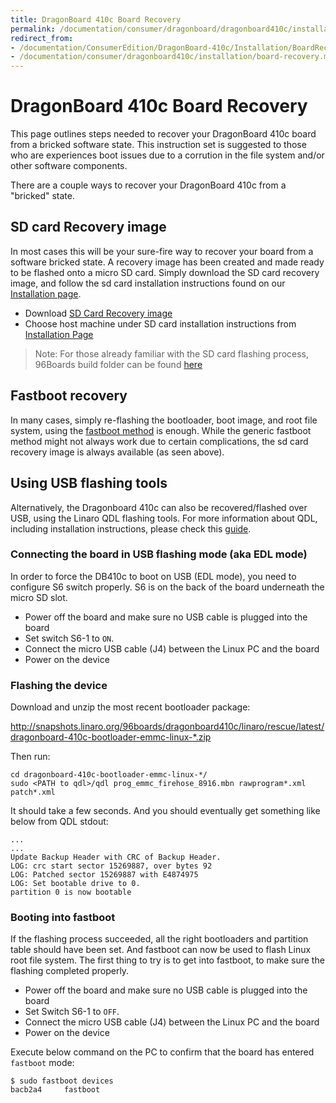 ```yaml
---
title: DragonBoard 410c Board Recovery
permalink: /documentation/consumer/dragonboard/dragonboard410c/installation/board-recovery.md.html
redirect_from:
- /documentation/ConsumerEdition/DragonBoard-410c/Installation/BoardRecovery.md.html
- /documentation/consumer/dragonboard410c/installation/board-recovery.md.html
---
```

# DragonBoard 410c Board Recovery

This page outlines steps needed to recover your DragonBoard 410c board from a bricked software state. This instruction set is suggested to those who are experiences boot issues due to a corrution in the file system and/or other software components.

There are a couple ways to recover your DragonBoard 410c from a "bricked" state.

## SD card Recovery image

In most cases this will be your sure-fire way to recover your board from a software bricked state. A recovery image has been created and made ready to be flashed onto a micro SD card. Simply download the SD card recovery image, and follow the sd card installation instructions found on our [Installation page](README.md).

- Download [SD Card Recovery image](http://releases.linaro.org/96boards/dragonboard410c/linaro/rescue/latest/dragonboard-410c-sdcard-rescue-*.zip)
- Choose host machine under SD card installation instructions from [Installation Page](README.md)

> Note: For those already familiar with the SD card flashing process, 96Boards build folder can be found [here](http://releases.linaro.org/96boards/dragonboard410c/linaro/rescue/latest/)

## Fastboot recovery

In many cases, simply re-flashing the bootloader, boot image, and root file system, using the [fastboot method](README.md#fastboot-method) is enough. While the generic fastboot method might not always work due to certain complications, the sd card recovery image is always available (as seen above).

## Using USB flashing tools

Alternatively, the Dragonboard 410c can also be recovered/flashed over USB, using the Linaro QDL flashing tools. For more information about QDL, including installation instructions, please check this [guide](../../../guides/qdl.md).

### Connecting the board in USB flashing mode (aka EDL mode)

In order to force the DB410c to boot on USB (EDL mode), you need to configure S6 switch properly. S6 is on the back of the board underneath the micro SD slot.

* Power off the board and make sure no USB cable is plugged into the board
* Set switch S6-1 to `ON`.
* Connect the micro USB cable (J4) between the Linux PC and the board
* Power on the device

### Flashing the device

Download and unzip the most recent bootloader package:

http://snapshots.linaro.org/96boards/dragonboard410c/linaro/rescue/latest/dragonboard-410c-bootloader-emmc-linux-*.zip

Then run:

    cd dragonboard-410c-bootloader-emmc-linux-*/
    sudo <PATH to qdl>/qdl prog_emmc_firehose_8916.mbn rawprogram*.xml patch*.xml

It should take a few seconds. And you should eventually get something like below
from QDL stdout:

    ...
    ...
    Update Backup Header with CRC of Backup Header.
    LOG: crc start sector 15269887, over bytes 92
    LOG: Patched sector 15269887 with E4874975
    LOG: Set bootable drive to 0.
    partition 0 is now bootable

### Booting into fastboot

If the flashing process succeeded, all the right bootloaders and partition table should have been set. And fastboot can now be used to flash Linux root file system. The first thing to try is to get into fastboot, to make sure the flashing completed properly.

* Power off the board and make sure no USB cable is plugged into the board
* Set Switch S6-1 to `OFF`.
* Connect the micro USB cable (J4) between the Linux PC and the board
* Power on the device

Execute below command on the PC to confirm that the board has entered `fastboot` mode:

```shell
$ sudo fastboot devices
bacb2a4		fastboot
```
